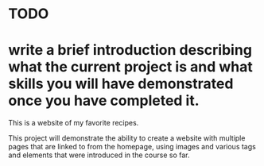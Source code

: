 # TODO
# write a brief introduction describing what the current project is and what skills you will have demonstrated once you have completed it.
This is a website of my favorite recipes. 

This project will demonstrate the ability to create a website with multiple pages that are linked to from the homepage, using images and various tags and elements that were introduced in the course so far.